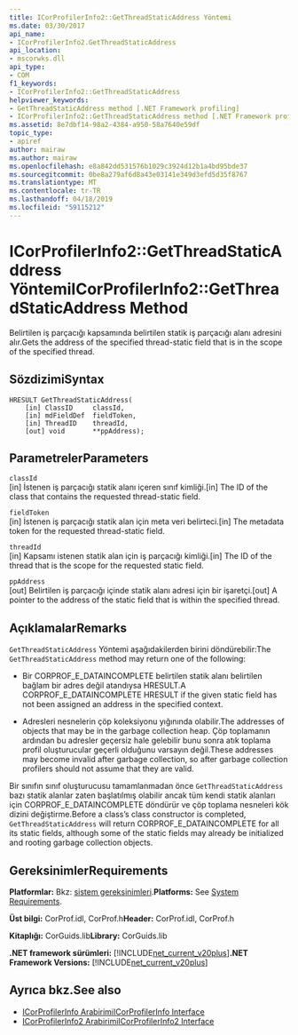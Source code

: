 ```yaml
---
title: ICorProfilerInfo2::GetThreadStaticAddress Yöntemi
ms.date: 03/30/2017
api_name:
- ICorProfilerInfo2.GetThreadStaticAddress
api_location:
- mscorwks.dll
api_type:
- COM
f1_keywords:
- ICorProfilerInfo2::GetThreadStaticAddress
helpviewer_keywords:
- GetThreadStaticAddress method [.NET Framework profiling]
- ICorProfilerInfo2::GetThreadStaticAddress method [.NET Framework profiling]
ms.assetid: 8e7dbf14-98a2-4384-a950-58a7640e59df
topic_type:
- apiref
author: mairaw
ms.author: mairaw
ms.openlocfilehash: e8a842dd531576b1029c3924d12b1a4bd95bde37
ms.sourcegitcommit: 0be8a279af6d8a43e03141e349d3efd5d35f8767
ms.translationtype: MT
ms.contentlocale: tr-TR
ms.lasthandoff: 04/18/2019
ms.locfileid: "59115212"
---
```

# <a name="icorprofilerinfo2getthreadstaticaddress-method"></a><span data-ttu-id="40bc9-102">ICorProfilerInfo2::GetThreadStaticAddress Yöntemi</span><span class="sxs-lookup"><span data-stu-id="40bc9-102">ICorProfilerInfo2::GetThreadStaticAddress Method</span></span>
<span data-ttu-id="40bc9-103">Belirtilen iş parçacığı kapsamında belirtilen statik iş parçacığı alanı adresini alır.</span><span class="sxs-lookup"><span data-stu-id="40bc9-103">Gets the address of the specified thread-static field that is in the scope of the specified thread.</span></span>  
  
## <a name="syntax"></a><span data-ttu-id="40bc9-104">Sözdizimi</span><span class="sxs-lookup"><span data-stu-id="40bc9-104">Syntax</span></span>  
  
```  
HRESULT GetThreadStaticAddress(  
    [in] ClassID     classId,  
    [in] mdFieldDef  fieldToken,  
    [in] ThreadID    threadId,  
    [out] void       **ppAddress);  
```  
  
## <a name="parameters"></a><span data-ttu-id="40bc9-105">Parametreler</span><span class="sxs-lookup"><span data-stu-id="40bc9-105">Parameters</span></span>  
 `classId`  
 <span data-ttu-id="40bc9-106">[in] İstenen iş parçacığı statik alanı içeren sınıf kimliği.</span><span class="sxs-lookup"><span data-stu-id="40bc9-106">[in] The ID of the class that contains the requested thread-static field.</span></span>  
  
 `fieldToken`  
 <span data-ttu-id="40bc9-107">[in] İstenen iş parçacığı statik alan için meta veri belirteci.</span><span class="sxs-lookup"><span data-stu-id="40bc9-107">[in] The metadata token for the requested thread-static field.</span></span>  
  
 `threadId`  
 <span data-ttu-id="40bc9-108">[in] Kapsamı istenen statik alan için iş parçacığı kimliği.</span><span class="sxs-lookup"><span data-stu-id="40bc9-108">[in] The ID of the thread that is the scope for the requested static field.</span></span>  
  
 `ppAddress`  
 <span data-ttu-id="40bc9-109">[out] Belirtilen iş parçacığı içinde statik alanı adresi için bir işaretçi.</span><span class="sxs-lookup"><span data-stu-id="40bc9-109">[out] A pointer to the address of the static field that is within the specified thread.</span></span>  
  
## <a name="remarks"></a><span data-ttu-id="40bc9-110">Açıklamalar</span><span class="sxs-lookup"><span data-stu-id="40bc9-110">Remarks</span></span>  
 <span data-ttu-id="40bc9-111">`GetThreadStaticAddress` Yöntemi aşağıdakilerden birini döndürebilir:</span><span class="sxs-lookup"><span data-stu-id="40bc9-111">The `GetThreadStaticAddress` method may return one of the following:</span></span>  
  
-   <span data-ttu-id="40bc9-112">Bir CORPROF_E_DATAINCOMPLETE belirtilen statik alanı belirtilen bağlam bir adres değil atandıysa HRESULT.</span><span class="sxs-lookup"><span data-stu-id="40bc9-112">A CORPROF_E_DATAINCOMPLETE HRESULT if the given static field has not been assigned an address in the specified context.</span></span>  
  
-   <span data-ttu-id="40bc9-113">Adresleri nesnelerin çöp koleksiyonu yığınında olabilir.</span><span class="sxs-lookup"><span data-stu-id="40bc9-113">The addresses of objects that may be in the garbage collection heap.</span></span> <span data-ttu-id="40bc9-114">Çöp toplamanın ardından bu adresler geçersiz hale gelebilir bunu sonra atık toplama profil oluşturucular geçerli olduğunu varsayın değil.</span><span class="sxs-lookup"><span data-stu-id="40bc9-114">These addresses may become invalid after garbage collection, so after garbage collection profilers should not assume that they are valid.</span></span>  
  
 <span data-ttu-id="40bc9-115">Bir sınıfın sınıf oluşturucusu tamamlanmadan önce `GetThreadStaticAddress` bazı statik alanlar zaten başlatılmış olabilir ancak tüm kendi statik alanları için CORPROF_E_DATAINCOMPLETE döndürür ve çöp toplama nesneleri kök dizini değiştirme.</span><span class="sxs-lookup"><span data-stu-id="40bc9-115">Before a class’s class constructor is completed, `GetThreadStaticAddress` will return CORPROF_E_DATAINCOMPLETE for all its static fields, although some of the static fields may already be initialized and rooting garbage collection objects.</span></span>  
  
## <a name="requirements"></a><span data-ttu-id="40bc9-116">Gereksinimler</span><span class="sxs-lookup"><span data-stu-id="40bc9-116">Requirements</span></span>  
 <span data-ttu-id="40bc9-117">**Platformlar:** Bkz: [sistem gereksinimleri](../../../../docs/framework/get-started/system-requirements.md).</span><span class="sxs-lookup"><span data-stu-id="40bc9-117">**Platforms:** See [System Requirements](../../../../docs/framework/get-started/system-requirements.md).</span></span>  
  
 <span data-ttu-id="40bc9-118">**Üst bilgi:** CorProf.idl, CorProf.h</span><span class="sxs-lookup"><span data-stu-id="40bc9-118">**Header:** CorProf.idl, CorProf.h</span></span>  
  
 <span data-ttu-id="40bc9-119">**Kitaplığı:** CorGuids.lib</span><span class="sxs-lookup"><span data-stu-id="40bc9-119">**Library:** CorGuids.lib</span></span>  
  
 <span data-ttu-id="40bc9-120">**.NET framework sürümleri:** [!INCLUDE[net_current_v20plus](../../../../includes/net-current-v20plus-md.md)]</span><span class="sxs-lookup"><span data-stu-id="40bc9-120">**.NET Framework Versions:** [!INCLUDE[net_current_v20plus](../../../../includes/net-current-v20plus-md.md)]</span></span>  
  
## <a name="see-also"></a><span data-ttu-id="40bc9-121">Ayrıca bkz.</span><span class="sxs-lookup"><span data-stu-id="40bc9-121">See also</span></span>

- [<span data-ttu-id="40bc9-122">ICorProfilerInfo Arabirimi</span><span class="sxs-lookup"><span data-stu-id="40bc9-122">ICorProfilerInfo Interface</span></span>](../../../../docs/framework/unmanaged-api/profiling/icorprofilerinfo-interface.md)
- [<span data-ttu-id="40bc9-123">ICorProfilerInfo2 Arabirimi</span><span class="sxs-lookup"><span data-stu-id="40bc9-123">ICorProfilerInfo2 Interface</span></span>](../../../../docs/framework/unmanaged-api/profiling/icorprofilerinfo2-interface.md)

